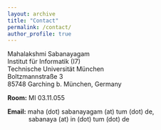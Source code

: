 ```yaml
---
layout: archive
title: "Contact"
permalink: /contact/
author_profile: true
---
```


Mahalakshmi Sabanayagam <br>
Institut für Informatik (I7) <br>
Technische Universität München <br>
Boltzmannstraße 3 <br>
85748 Garching b. München, Germany <br>

**Room:** MI 03.11.055 <br>

**Email:** maha (dot) sabanayagam (at) tum (dot) de, <br>
&nbsp; &nbsp; &nbsp; &nbsp; &nbsp; &nbsp; sabanaya (at) in (dot) tum (dot) de